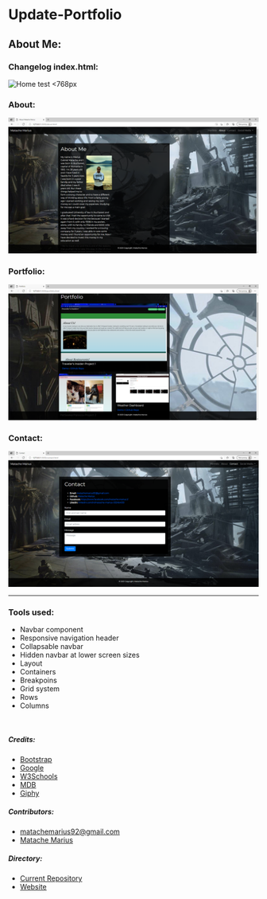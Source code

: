# Update-Portfolio

## About Me:
### Changelog index.html:




![Home test <768px](./Assets./1.png)



### About:
![Home test <768px](./Assets/2.png)


### Portfolio:
![Home test <768px](./Assets/4.png)

### Contact:
![Home test <768px](./Assets/3.png)


---
### Tools used:
* Navbar component
* Responsive navigation header
* Collapsable navbar
* Hidden navbar at lower screen sizes
* Layout
* Containers
* Breakpoins
* Grid system
* Rows
* Columns

<br>



##### Credits:
* [Bootstrap](https://getbootstrap.com/)
* [Google](https://www.google.com/)
* [W3Schools](https://www.w3schools.com/)
* [MDB](https://mdbootstrap.com/)
* [Giphy](https://giphy.com/)

##### Contributors:

* matachemarius92@gmail.com
* [Matache Marius](https://github.com/MatacheMarius)
##### Directory:
* [Current Repository](https://github.com/MatacheMarius/Update-Portfolio)
* [Website](https://matachemarius.github.io/Update-Portfolio/)

